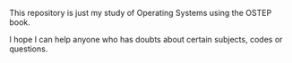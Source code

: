 This repository is just my study of Operating Systems using the OSTEP book.

I hope I can help anyone who has doubts about certain subjects, codes or questions.